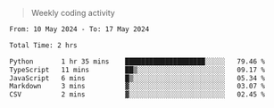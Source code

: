 > Weekly coding activity
<!--START_SECTION:waka-->

```txt
From: 10 May 2024 - To: 17 May 2024

Total Time: 2 hrs

Python       1 hr 35 mins    ████████████████████░░░░░   79.46 %
TypeScript   11 mins         ██▒░░░░░░░░░░░░░░░░░░░░░░   09.17 %
JavaScript   6 mins          █▒░░░░░░░░░░░░░░░░░░░░░░░   05.34 %
Markdown     3 mins          ▓░░░░░░░░░░░░░░░░░░░░░░░░   03.07 %
CSV          2 mins          ▓░░░░░░░░░░░░░░░░░░░░░░░░   02.45 %
```

<!--END_SECTION:waka-->
